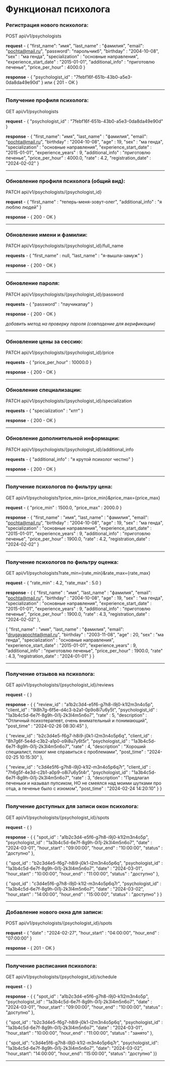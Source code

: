 ﻿# Функционал психолога

### Регистрация нового психолога:

POST api/v1/psychologists

**request** - { 
"first_name": "имя",
"last_name" : "фамилия",
"email": "pochta@mail.ru",
"password": "парольчикб",
"birthday" : "2004-10-08",
"sex" : "ма генда",
"specialization" : "основные направления",
"experience_start_date" : "2015-01-01",
"additional_info" :  "приготовлю печенье",
"price_per_hour" : 4000.0
}

**response** - { "psychologist_id" : "7febf16f-651b-43b0-a5e3-0da8da49e90d" } или { 201 - OK } 

---

### Получение профиля психолога:

GET api/v1/psychologists

**request** - { "psychologist_id" : "7febf16f-651b-43b0-a5e3-0da8da49e90d" }

**response** - {
"first_name": "имя",
"last_name" : "фамилия",
"email": "pochta@mail.ru",
"birthday" : "2004-10-08",
"age" : 19,
"sex" : "ма генда",
"specialization" : "основные направления",
"experience_start_date" : "2015-01-01",
"experience_years" : 9,
"additional_info" :  "приготовлю печенье",
"price_per_hour" : 4000.0,
"rate" : 4.2,
"registration_date" : "2024-02-02"
}

---

### Обновление профиля психолога (общий вид):

PATCH api/v1/psychologists/{psychologist_id}

**request** - {
"first_name" : "теперь-меня-зовут-олег",
"additional_info" : "я люблю людей"
}

**response** - { 200 - OK }

---

### Обновление имени и фамилии:

PATCH api/v1/psychologists/{psychologist_id}/full_name

**requests** - {
"first_name" : null,
"last_name" : "я-вышла-замуж"
}

**response** - { 200 - OK }

---

### Обновление пароля:

PATCH api/v1/psychologists/{psychologist_id}/password

**requests** - {
"password" : "паучикапау"
}

**response** - { 200 - OK }

_добавить метод на проверку пароля (совпадение для верификации)_

---

### Обновление цены за сессию:

PATCH api/v1/psychologists/{psychologist_id}/price

**requests** - {
"price_per_hour" : 10000.0
}

**response** - { 200 - OK }

---

### Обновление специализации:

PATCH api/v1/psychologists/{psychologist_id}/specialization

**requests** - {
"specialization" : "кпт"
}

**response** - { 200 - OK }

---

### Обновление дополнительной информации:

PATCH api/v1/psychologists/{psychologist_id}/additional_info

**requests** - {
"additional_info" : "я крутой психолог честно"
}

**response** - { 200 - OK }

---

### Получение психологов по фильтру цена:

GET api/v1/psychologists?price_min={price_min}&price_max={price_max}

**request** - {
"price_min" : 1500.0,
"price_max" : 2000.0
}

**response** - {
"first_name" : "имя",
"last_name" : "фамилия",
"email": "pochta@mail.ru",
"birthday" : "2004-10-08",
"age" : 19,
"sex" : "ма генда",
"specialization" : "основные направления",
"experience_start_date" : "2015-01-01",
"experience_years" : 9,
"additional_info" :  "приготовлю печенье",
"price_per_hour" : 1900.0,
"rate" : 4.2,
"registration_date" : "2024-02-02"
}

---

### Получение психологов по фильтру оценка:

GET api/v1/psychologists?rate_min={rate_min}&rate_max={rate_max}

**request** - {
"rate_min" : 4.2,
"rate_max" : 5.0
}

**response** - { {
"first_name" : "имя",
"last_name" : "фамилия",
"email": "pochta@mail.ru",
"birthday" : "2004-10-08",
"age" : 19,
"sex" : "ма генда",
"specialization" : "основные направления",
"experience_start_date" : "2015-01-01",
"experience_years" : 9,
"additional_info" :  "приготовлю печенье",
"price_per_hour" : 1900.0,
"rate" : 4.3,
"registration_date" : "2024-02-02"
},

{
"first_name" : "имя",
"last_name" : "фамилия",
"email": "drugayapochta@mail.ru",
"birthday" : "2003-11-08",
"age" : 20,
"sex" : "ма генда",
"specialization" : "основные направления",
"experience_start_date" : "2015-01-01",
"experience_years" : 9,
"additional_info" :  "приготовлю печенье",
"price_per_hour" : 1900.0,
"rate" : 4.3,
"registration_date" : "2024-01-01"
} }

---

### Получение отзывов на психолога:

GET api/v1/psychologists/{psychologist_id}/reviews

**request** - { }

**response** - {
{
"review_id" : "a1b2c3d4-e5f6-g7h8-i9j0-k1l2m3n4o5p",
"client_id" : "9i8h7g-6f5e-d4c3-b2a1-0p9o8i7u6y5t",
"psychologist_id" : "1a3b4c5d-6e7f-8g9h-0i1j-2k3l4m5n6o7",
"rate" : 5,
"description" : "Отличный психотерапевт, очень внимательный и понимающий",
"post_time" : "2024-02-26 08:30:45"
},

{
"review_id" : "b2c3d4e5-f6g7-h8i9-j0k1-l2m3n4o5p6q",
"client_id" : "8h7g6f-5e4d-c3b2-a1p0-o9i8u7y6t5r",
"psychologist_id" : "1a3b4c5d-6e7f-8g9h-0i1j-2k3l4m5n6o7",
"rate" : 4,
"description" : "Хороший специалист, помог мне справиться с проблемами",
"post_time" : "2024-02-25 10:15:30"
},

{
"review_id" : "c3d4e5f6-g7h8-i9j0-k1l2-m3n4o5p6q7r",
"client_id" : "7h6g5f-4e3d-c2b1-a0p9-o8i7u6y5t4r",
"psychologist_id" : "1a3b4c5d-6e7f-8g9h-0i1j-2k3l4m5n6o7",
"rate" : 3,
"description" : "Предлагал печеньки и называл пупсиком, НО не смеялся над моими шутками про отца, а печенье было с изюмом",
"post_time" : "2024-02-24 14:20:10"
} }

---

### Получение доступных для записи окон психолога:

GET api/v1/psychologists/{psychologist_id}/spots

**request** - { }

**response** - { {
"spot_id" : "a1b2c3d4-e5f6-g7h8-i9j0-k1l2m3n4o5p",
"psychologist_id" : "1a3b4c5d-6e7f-8g9h-0i1j-2k3l4m5n6o7",
"date" : "2024-03-01",
"hour_start" : "09:00:00",
"hour_end" : "10:00:00",
"status" : "доступно"
},

{
"spot_id" : "b2c3d4e5-f6g7-h8i9-j0k1-l2m3n4o5p6q",
"psychologist_id" : "1a3b4c5d-6e7f-8g9h-0i1j-2k3l4m5n6o7",
"date" : "2024-03-01",
"hour_start" : "10:00:00",
"hour_end" : "11:00:00",
"status" : "доступно"
},

{
"spot_id" : "c3d4e5f6-g7h8-i9j0-k1l2-m3n4o5p6q7r",
"psychologist_id" : "1a3b4c5d-6e7f-8g9h-0i1j-2k3l4m5n6o7",
"date" : "2024-03-02",
"hour_start" : "14:00:00",
"hour_end" : "15:00:00",
"status" : "доступно"
} }

---

### Добавление нового окна для записи:

POST api/v1/psychologists/{psychologist_id}/spots

**request** - {
"date" : "2024-02-27",
"hour_start" : "04:00:00",
"hour_end" : "07:00:00"
}

**response** - { 201 - OK }

---

### Получение расписания психолога:

GET api/v1/psychologists/{psychologist_id}/schedule

**request** - { }

**response** - { {
"spot_id" : "a1b2c3d4-e5f6-g7h8-i9j0-k1l2m3n4o5p",
"psychologist_id" : "1a3b4c5d-6e7f-8g9h-0i1j-2k3l4m5n6o7",
"date" : "2024-03-01",
"hour_start" : "09:00:00",
"hour_end" : "10:00:00",
"status" : "доступно"
},

{
"spot_id" : "b2c3d4e5-f6g7-h8i9-j0k1-l2m3n4o5p6q",
"psychologist_id" : "1a3b4c5d-6e7f-8g9h-0i1j-2k3l4m5n6o7",
"date" : "2024-03-01",
"hour_start" : "10:00:00",
"hour_end" : "11:00:00",
"status" : "занято"
},

{
"spot_id": "c3d4e5f6-g7h8-i9j0-k1l2-m3n4o5p6q7r",
"psychologist_id": "1a3b4c5d-6e7f-8g9h-0i1j-2k3l4m5n6o7",
"date": "2024-03-02",
"hour_start": "14:00:00",
"hour_end": "15:00:00",
"status": "доступно"
}}

---

